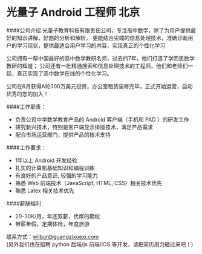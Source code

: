 光量子 Android 工程师 北京
==========

####公司介绍
光量子教育科技有限责任公司，专注高中数学，除了为用户提供最好的知识讲解，好题的分析和解析，
更能结合尖端的信息处理技术，准确诊断用户的学习现状，提供最适合用户学习的内容，实现真正的个性化学习

公司拥有一帮中国最好的高中数学教研名师，过去的7年，他们打造了学而思数学教研的辉煌；
公司还有一批精通搜索和信息处理技术的工程师，他们和老师们一起，真正实现了高中数学在线的个性化学习。

公司在6月获得A轮300万美元投资，办公室租赁装修完毕，正式开始运营，启动优秀的您的加入！

####工作职责：
- 负责公司中学数学教育产品的 Android 客户端（手机和 PAD ）的研发工作
- 研究新兴技术，特别是客户端显示排版技术，满足产品需求
- 配合市场运营部门，提供产品的技术支持

####工作要求：
- 1年以上 Android 开发经验
- 扎实的计算机基础知识和编程训练
- 有良好的产品意识, 较强的学习能力
- 熟悉 Web 前端技术（JavaScript, HTML, CSS）相关技术优先
- 熟悉 Latex 相关技术优先

####薪酬福利
- 20-30K/月，年底双薪，优厚的期权
- 带薪年假，定期体检，年度旅游

联系方式：[wilbur@guangzixuexi.com](mailto:wilbur@guangzixuexi.com)  
(另外我们也在招聘 python 后端/js 前端/iOS 等开发，请把简历用力砸过来吧！)
